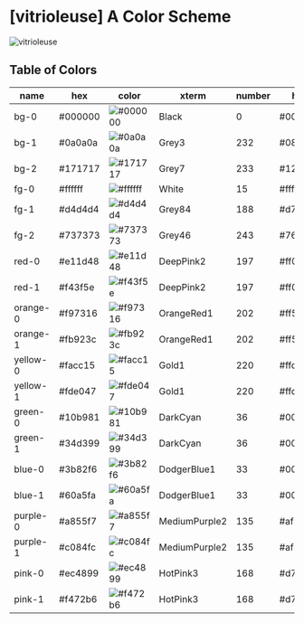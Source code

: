# [vitrioleuse] A Color Scheme

![vitrioleuse](https://github.com/user-attachments/assets/1571f86a-b156-4cf3-a5ec-f662e900b739)

## Table of Colors

| name     | hex     | color                                                 | xterm         | number | hex     | color                                                 |
| -------- | ------- | ----------------------------------------------------- | ------------- | ------ | ------- | ----------------------------------------------------- |
| bg-0     | #000000 | ![#000000](https://img.shields.io/badge/color-000000) | Black         | 0      | #000000 | ![#000000](https://img.shields.io/badge/color-000000) |
| bg-1     | #0a0a0a | ![#0a0a0a](https://img.shields.io/badge/color-0a0a0a) | Grey3         | 232    | #080808 | ![#080808](https://img.shields.io/badge/color-080808) |
| bg-2     | #171717 | ![#171717](https://img.shields.io/badge/color-171717) | Grey7         | 233    | #121212 | ![#121212](https://img.shields.io/badge/color-121212) |
| fg-0     | #ffffff | ![#ffffff](https://img.shields.io/badge/color-ffffff) | White         | 15     | #ffffff | ![#ffffff](https://img.shields.io/badge/color-ffffff) |
| fg-1     | #d4d4d4 | ![#d4d4d4](https://img.shields.io/badge/color-d4d4d4) | Grey84        | 188    | #d7d7d7 | ![#d7d7d7](https://img.shields.io/badge/color-d7d7d7) |
| fg-2     | #737373 | ![#737373](https://img.shields.io/badge/color-737373) | Grey46        | 243    | #767676 | ![#767676](https://img.shields.io/badge/color-767676) |
| red-0    | #e11d48 | ![#e11d48](https://img.shields.io/badge/color-e11d48) | DeepPink2     | 197    | #ff005f | ![#ff005f](https://img.shields.io/badge/color-ff005f) |
| red-1    | #f43f5e | ![#f43f5e](https://img.shields.io/badge/color-f43f5e) | DeepPink2     | 197    | #ff005f | ![#ff005f](https://img.shields.io/badge/color-ff005f) |
| orange-0 | #f97316 | ![#f97316](https://img.shields.io/badge/color-f97316) | OrangeRed1    | 202    | #ff5f00 | ![#ff5f00](https://img.shields.io/badge/color-ff5f00) |
| orange-1 | #fb923c | ![#fb923c](https://img.shields.io/badge/color-fb923c) | OrangeRed1    | 202    | #ff5f00 | ![#ff5f00](https://img.shields.io/badge/color-ff5f00) |
| yellow-0 | #facc15 | ![#facc15](https://img.shields.io/badge/color-facc15) | Gold1         | 220    | #ffd700 | ![#ffd700](https://img.shields.io/badge/color-ffd700) |
| yellow-1 | #fde047 | ![#fde047](https://img.shields.io/badge/color-fde047) | Gold1         | 220    | #ffd700 | ![#ffd700](https://img.shields.io/badge/color-ffd700) |
| green-0  | #10b981 | ![#10b981](https://img.shields.io/badge/color-10b981) | DarkCyan      | 36     | #00af87 | ![#00af87](https://img.shields.io/badge/color-00af87) |
| green-1  | #34d399 | ![#34d399](https://img.shields.io/badge/color-34d399) | DarkCyan      | 36     | #00af87 | ![#00af87](https://img.shields.io/badge/color-00af87) |
| blue-0   | #3b82f6 | ![#3b82f6](https://img.shields.io/badge/color-3b82f6) | DodgerBlue1   | 33     | #0087ff | ![#0087ff](https://img.shields.io/badge/color-0087ff) |
| blue-1   | #60a5fa | ![#60a5fa](https://img.shields.io/badge/color-60a5fa) | DodgerBlue1   | 33     | #0087ff | ![#0087ff](https://img.shields.io/badge/color-0087ff) |
| purple-0 | #a855f7 | ![#a855f7](https://img.shields.io/badge/color-a855f7) | MediumPurple2 | 135    | #af5fff | ![#af5fff](https://img.shields.io/badge/color-af5fff) |
| purple-1 | #c084fc | ![#c084fc](https://img.shields.io/badge/color-c084fc) | MediumPurple2 | 135    | #af5fff | ![#af5fff](https://img.shields.io/badge/color-af5fff) |
| pink-0   | #ec4899 | ![#ec4899](https://img.shields.io/badge/color-ec4899) | HotPink3      | 168    | #d75f87 | ![#d75f87](https://img.shields.io/badge/color-d75f87) |
| pink-1   | #f472b6 | ![#f472b6](https://img.shields.io/badge/color-f472b6) | HotPink3      | 168    | #d75f87 | ![#d75f87](https://img.shields.io/badge/color-d75f87) |
